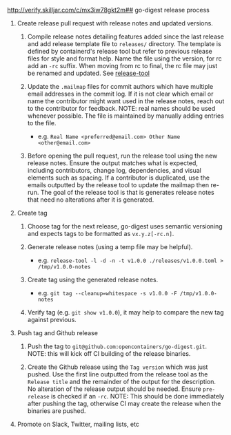 http://verify.skilljar.com/c/mx3iw78gkt2m## go-digest release process

1. Create release pull request with release notes and updated versions.

   1. Compile release notes detailing features added since the last release and
      add release template file to `releases/` directory. The template is defined
      by containerd's release tool but refer to previous release files for style
      and format help. Name the file using the version, for rc add an `-rc` suffix.
      When moving from rc to final, the rc file may just be renamed and updated.
      See [release-tool](https://github.com/containerd/release-tool)

   2. Update the `.mailmap` files for commit authors which have multiple email addresses in the commit log.
      If it is not clear which email or name the contributor might want used in the release notes, reach
      out to the contributor for feedback. NOTE: real names should be used whenever possible. The file is
      maintained by manually adding entries to the file.
      - e.g. `Real Name <preferred@email.com> Other Name <other@email.com>`

   3. Before opening the pull request, run the release tool using the new release notes.
      Ensure the output matches what is expected, including contributors, change log,
      dependencies, and visual elements such as spacing. If a contributor is duplicated,
      use the emails outputted by the release tool to update the mailmap then re-run. The
      goal of the release tool is that is generates release notes that need no
      alterations after it is generated.

2. Create tag

   1. Choose tag for the next release, go-digest uses semantic versioning and
      expects tags to be formatted as `vx.y.z[-rc.n]`.

   2. Generate release notes (using a temp file may be helpful).
      - e.g. `release-tool -l -d -n -t v1.0.0 ./releases/v1.0.0.toml > /tmp/v1.0.0-notes`

   3. Create tag using the generated release notes.
      - e.g. `git tag --cleanup=whitespace -s v1.0.0 -F /tmp/v1.0.0-notes`

   4. Verify tag (e.g. `git show v1.0.0`), it may help to compare the new tag against previous.

3. Push tag and Github release

   1. Push the tag to `git@github.com:opencontainers/go-digest.git`.
      NOTE: this will kick off CI building of the release binaries.

   2. Create the Github release using the `Tag version` which was just pushed. Use the first
      line outputted from the release tool as the `Release title` and the remainder of the
      output for the description. No alteration of the release output should be needed.
      Ensure `pre-release` is checked if an `-rc`.
      NOTE: This should be done immediately after pushing the tag, otherwise CI may create the release
      when the binaries are pushed.

4. Promote on Slack, Twitter, mailing lists, etc
